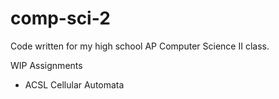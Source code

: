 comp-sci-2
==========

Code written for my high school AP Computer Science II class.

WIP Assignments
- ACSL Cellular Automata
